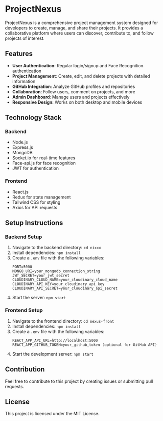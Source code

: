 # ProjectNexus

ProjectNexus is a comprehensive project management system designed for developers to create, manage, and share their projects. It provides a collaborative platform where users can discover, contribute to, and follow projects of interest.

## Features

- **User Authentication**: Regular login/signup and Face Recognition authentication
- **Project Management**: Create, edit, and delete projects with detailed information
- **GitHub Integration**: Analyze GitHub profiles and repositories
- **Collaboration**: Follow users, comment on projects, and more
- **Admin Dashboard**: Manage users and projects effectively
- **Responsive Design**: Works on both desktop and mobile devices

## Technology Stack

### Backend
- Node.js
- Express.js
- MongoDB
- Socket.io for real-time features
- Face-api.js for face recognition
- JWT for authentication

### Frontend
- React.js
- Redux for state management
- Tailwind CSS for styling
- Axios for API requests

## Setup Instructions

### Backend Setup
1. Navigate to the backend directory: `cd nixxx`
2. Install dependencies: `npm install`
3. Create a `.env` file with the following variables:
   ```
   PORT=5000
   MONGO_URI=your_mongodb_connection_string
   JWT_SECRET=your_jwt_secret
   CLOUDINARY_CLOUD_NAME=your_cloudinary_cloud_name
   CLOUDINARY_API_KEY=your_cloudinary_api_key
   CLOUDINARY_API_SECRET=your_cloudinary_api_secret
   ```
4. Start the server: `npm start`

### Frontend Setup
1. Navigate to the frontend directory: `cd nexus-front`
2. Install dependencies: `npm install`
3. Create a `.env` file with the following variables:
   ```
   REACT_APP_API_URL=http://localhost:5000
   REACT_APP_GITHUB_TOKEN=your_github_token (optional for GitHub API)
   ```
4. Start the development server: `npm start`

## Contribution

Feel free to contribute to this project by creating issues or submitting pull requests.

## License

This project is licensed under the MIT License. 